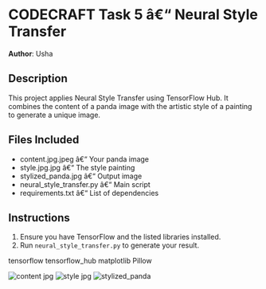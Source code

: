 # CODECRAFT Task 5 â€“ Neural Style Transfer

**Author**: Usha

## Description
This project applies Neural Style Transfer using TensorFlow Hub. It combines the content of a panda image with the artistic style of a painting to generate a unique image.

## Files Included
- content.jpg.jpeg â€“ Your panda image
- style.jpg.jpg â€“ The style painting
- stylized_panda.jpg â€“ Output image
- neural_style_transfer.py â€“ Main script
- requirements.txt â€“ List of dependencies

## Instructions
1. Ensure you have TensorFlow and the listed libraries installed.
2. Run `neural_style_transfer.py` to generate your result.

tensorflow
tensorflow_hub
matplotlib
Pillow


![content jpg](https://github.com/user-attachments/assets/87a83277-a054-4d4b-85f5-dbf4909cef91)
![style jpg](https://github.com/user-attachments/assets/7b34230e-f8d2-4a3d-8cd2-aff06a8c76d8)
![stylized_panda](https://github.com/user-attachments/assets/f6bd5806-fe52-4e58-83fe-fad17202ebdb)

